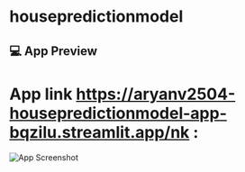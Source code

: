 # housepredictionmodel
## 💻 App Preview
# App link https://aryanv2504-housepredictionmodel-app-bqzilu.streamlit.app/nk : 

![App Screenshot](house_proice.jpg)
